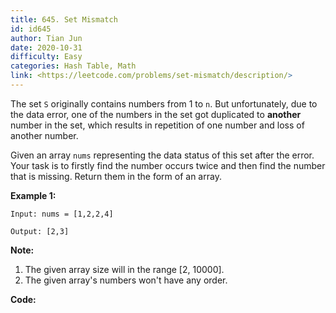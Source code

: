 ```yaml
---
title: 645. Set Mismatch
id: id645
author: Tian Jun
date: 2020-10-31
difficulty: Easy
categories: Hash Table, Math
link: <https://leetcode.com/problems/set-mismatch/description/>
---
```


The set `S` originally contains numbers from 1 to `n`. But unfortunately, due
to the data error, one of the numbers in the set got duplicated to **another**
number in the set, which results in repetition of one number and loss of
another number.

Given an array `nums` representing the data status of this set after the
error. Your task is to firstly find the number occurs twice and then find the
number that is missing. Return them in the form of an array.

**Example 1:**  
            
	Input: nums = [1,2,2,4]    
	Output: [2,3]    

**Note:**  

  1. The given array size will in the range [2, 10000].
  2. The given array's numbers won't have any order.


**Code:**
